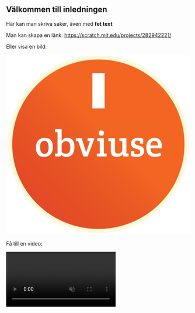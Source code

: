 ﻿## Välkommen till inledningen
Här kan man skriva saker, även med **fet text** 

Man kan skapa en länk:
<a href="https://scratch.mit.edu/projects/282942221/" target="_blank">https://scratch.mit.edu/projects/282942221/</a>

Eller visa en bild:

![](./obviuse-logo.png)

Få till en video:

<video src="./a-video-file.mp4" autoplay loop muted />

FÅ en tipsruta -> Börja med >

Strecken här ger nytt kapitel:
----

## Rubrik Steg 2
### Rubrik 3

----
## Rubrik Steg 3
Hallo World
